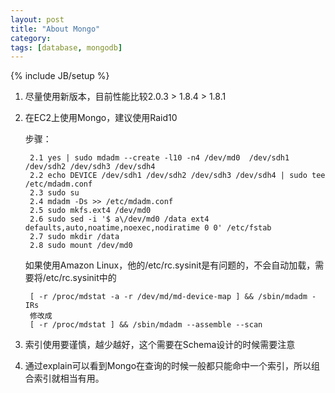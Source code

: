 ```yaml
---
layout: post
title: "About Mongo"
category: 
tags: [database, mongodb]
---
```

{% include JB/setup %}

1. 尽量使用新版本，目前性能比较2.0.3 > 1.8.4 > 1.8.1
2. 在EC2上使用Mongo，建议使用Raid10 
 
	步骤：
			
	    2.1 yes | sudo mdadm --create -l10 -n4 /dev/md0  /dev/sdh1 /dev/sdh2 /dev/sdh3 /dev/sdh4
		2.2 echo DEVICE /dev/sdh1 /dev/sdh2 /dev/sdh3 /dev/sdh4 | sudo tee /etc/mdadm.conf 
		2.3 sudo su
		2.4 mdadm -Ds >> /etc/mdadm.conf
		2.5 sudo mkfs.ext4 /dev/md0
		2.6 sudo sed -i '$ a\/dev/md0 /data ext4 defaults,auto,noatime,noexec,nodiratime 0 0' /etc/fstab
		2.7 sudo mkdir /data
		2.8 sudo mount /dev/md0
		
	如果使用Amazon Linux，他的/etc/rc.sysinit是有问题的，不会自动加载，需要将/etc/rc.sysinit中的
		
		[ -r /proc/mdstat -a -r /dev/md/md-device-map ] && /sbin/mdadm -IRs		
		修改成		
		[ -r /proc/mdstat ] && /sbin/mdadm --assemble --scan
		
	
3. 索引使用要谨慎，越少越好，这个需要在Schema设计的时候需要注意
4. 通过explain可以看到Mongo在查询的时候一般都只能命中一个索引，所以组合索引就相当有用。
